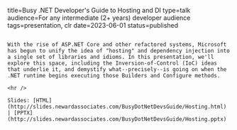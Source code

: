 title=Busy .NET Developer's Guide to Hosting and DI
type=talk
audience=For any intermediate (2+ years) developer audience
tags=presentation, clr
date=2023-06-01
status=published
~~~~~~

With the rise of ASP.NET Core and other refactored systems, Microsoft has begun to unify the idea of "hosting" and dependency injection into a single set of libraries and idioms. In this presentation, we'll explore this space, including the Inversion-of-Control (IoC) ideas that underlie it, and demystify what--precisely--is going on when the .NET runtime begins executing those Builders and Configure methods.
    
<hr />

Slides: [HTML](http://slides.newardassociates.com/BusyDotNetDevsGuide/Hosting.html) | [PPTX](http://slides.newardassociates.com/BusyDotNetDevsGuide/Hosting.pptx)
